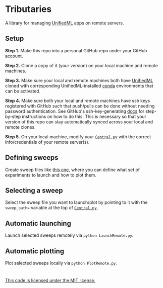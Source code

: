 # Tributaries

A library for managing [UnifiedML](github.com/agi-init/UnifiedML) apps on remote servers.

## Setup

**Step 1.** Make this repo into a personal GitHub repo under your GitHub account.

**Step 2.** Clone a copy of it (your version) on your local machine and remote machines.

**Step 3.** Make sure your local and remote machines both have [UnifiedML](github.com/agi-init/UnifiedML) cloned with corresponding UnifiedML-installed [conda]() environments that can be activated.

**Step 4.** Make sure both your local and remote machines have ssh keys registered with GitHub such that push/pulls can be done without needing password authentication. See GitHub's ssh-key-generating [docs](https://docs.github.com/en/authentication/connecting-to-github-with-ssh/generating-a-new-ssh-key-and-adding-it-to-the-ssh-agent) for step-by-step instructions on how to do this. This is necessary so that your version of this repo can stay automatically synced across your local and remote clones.

**Step 5.** On your local machine, modify your [```Central.py```](Central.py) with the correct info/credentials of your remote server(s).

## Defining sweeps

Create sweep files like [this one](Sweeps/XRD/Paper1.py), where you can define what set of experiments to launch and how to plot them.

## Selecting a sweep

Select the sweep file you want to launch/plot by pointing to it with the ```sweep_path=``` variable at the top of [```Central.py```](Central.py#L14).

## Automatic launching

Launch selected sweeps remotely via ```python LaunchRemote.py```.

## Automatic plotting

Plot selected sweeps locally via ```python PlotRemote.py```.

#

[This code is licensed under the MIT license.](MIT_LICENSE)
